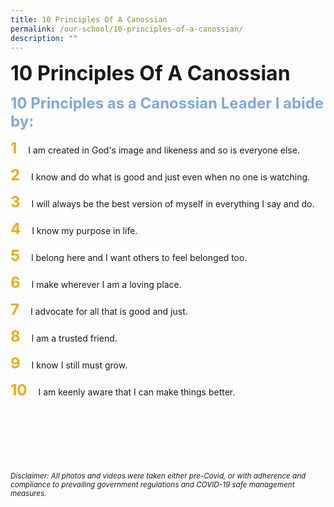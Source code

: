 ```yaml
---
title: 10 Principles Of A Canossian
permalink: /our-school/10-principles-of-a-canossian/
description: ""
---
```

<b><font size=6>10 Principles Of A Canossian</font></b>

<b><font size=5 color="#7daadf">10 Principles as a Canossian Leader I abide by:</font></b>

<b><font size=5 color="#eeac0d">1</font></b>&emsp;
I am created in God's image and likeness and so is everyone else.

<b><font size=5 color="#eeac0d">2</font></b>&emsp; I know and do what is good and just even when no one is watching.

<b><font size=5 color="#eeac0d">3</font></b>&emsp; I will always be the best version of myself in everything I say and do.

<b><font size=5 color="#eeac0d">4</font></b>&emsp; I know my purpose in life.

<b><font size=5 color="#eeac0d">5</font></b>&emsp; I belong here and I want others to feel belonged too.

<b><font size=5 color="#eeac0d">6</font></b>&emsp; I make wherever I am a loving place.

<b><font size=5 color="#eeac0d">7</font></b>&emsp; I advocate for all that is good and just.

<b><font size=5 color="#eeac0d">8</font></b>&emsp; I am a trusted friend.

<b><font size=5 color="#eeac0d">9</font></b>&emsp; I know I still must grow.

<b><font size=5 color="#eeac0d">10</font></b>&emsp; I am keenly aware that I can make things better.


<br><br><br><br><br><br>
<sup>_Disclaimer: All photos and videos were taken either pre-Covid, or with adherence and compliance to prevailing government regulations and COVID-19 safe management measures._</sup>